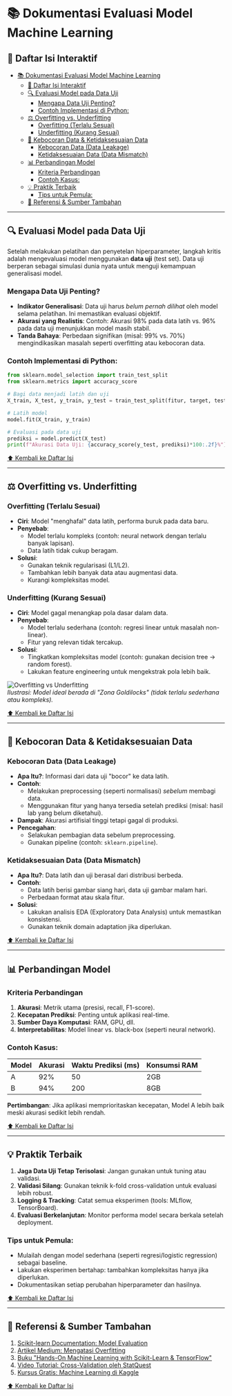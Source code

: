 
# 📚 Dokumentasi Evaluasi Model Machine Learning

## 📑 Daftar Isi Interaktif
- [📚 Dokumentasi Evaluasi Model Machine Learning](#-dokumentasi-evaluasi-model-machine-learning)
  - [📑 Daftar Isi Interaktif](#-daftar-isi-interaktif)
  - [🔍 Evaluasi Model pada Data Uji](#-evaluasi-model-pada-data-uji)
    - [Mengapa Data Uji Penting?](#mengapa-data-uji-penting)
    - [Contoh Implementasi di Python:](#contoh-implementasi-di-python)
  - [⚖️ Overfitting vs. Underfitting](#️-overfitting-vs-underfitting)
    - [Overfitting (Terlalu Sesuai)](#overfitting-terlalu-sesuai)
    - [Underfitting (Kurang Sesuai)](#underfitting-kurang-sesuai)
  - [🚫 Kebocoran Data \& Ketidaksesuaian Data](#-kebocoran-data--ketidaksesuaian-data)
    - [Kebocoran Data (Data Leakage)](#kebocoran-data-data-leakage)
    - [Ketidaksesuaian Data (Data Mismatch)](#ketidaksesuaian-data-data-mismatch)
  - [📊 Perbandingan Model](#-perbandingan-model)
    - [Kriteria Perbandingan](#kriteria-perbandingan)
    - [Contoh Kasus:](#contoh-kasus)
  - [💡 Praktik Terbaik](#-praktik-terbaik)
    - [Tips untuk Pemula:](#tips-untuk-pemula)
  - [🔗 Referensi \& Sumber Tambahan](#-referensi--sumber-tambahan)

---

## 🔍 Evaluasi Model pada Data Uji
Setelah melakukan pelatihan dan penyetelan hiperparameter, langkah kritis adalah mengevaluasi model menggunakan **data uji** (test set). Data uji berperan sebagai simulasi dunia nyata untuk menguji kemampuan generalisasi model. 

### Mengapa Data Uji Penting?
- **Indikator Generalisasi**: Data uji harus *belum pernah dilihat* oleh model selama pelatihan. Ini memastikan evaluasi objektif.  
- **Akurasi yang Realistis**: Contoh: Akurasi 98% pada data latih vs. 96% pada data uji menunjukkan model masih stabil.  
- **Tanda Bahaya**: Perbedaan signifikan (misal: 99% vs. 70%) mengindikasikan masalah seperti overfitting atau kebocoran data.

### Contoh Implementasi di Python:
```python
from sklearn.model_selection import train_test_split
from sklearn.metrics import accuracy_score

# Bagi data menjadi latih dan uji
X_train, X_test, y_train, y_test = train_test_split(fitur, target, test_size=0.2, random_state=42)

# Latih model
model.fit(X_train, y_train)

# Evaluasi pada data uji
prediksi = model.predict(X_test)
print(f"Akurasi Data Uji: {accuracy_score(y_test, prediksi)*100:.2f}%")
```

[⬆ Kembali ke Daftar Isi](#-daftar-isi-interaktif)

---

## ⚖️ Overfitting vs. Underfitting
### Overfitting (Terlalu Sesuai)
- **Ciri**: Model "menghafal" data latih, performa buruk pada data baru.  
- **Penyebab**:  
  - Model terlalu kompleks (contoh: neural network dengan terlalu banyak lapisan).  
  - Data latih tidak cukup beragam.  
- **Solusi**:  
  - Gunakan teknik regularisasi (L1/L2).  
  - Tambahkan lebih banyak data atau augmentasi data.  
  - Kurangi kompleksitas model.

### Underfitting (Kurang Sesuai)
- **Ciri**: Model gagal menangkap pola dasar dalam data.  
- **Penyebab**:  
  - Model terlalu sederhana (contoh: regresi linear untuk masalah non-linear).  
  - Fitur yang relevan tidak tercakup.  
- **Solusi**:  
  - Tingkatkan kompleksitas model (contoh: gunakan decision tree -> random forest).  
  - Lakukan feature engineering untuk mengekstrak pola lebih baik.

![Overfitting vs Underfitting](https://miro.medium.com/v2/resize:fit:1400/1*_7OPgojau8hkiPUiHoGK_w.png)  
*Ilustrasi: Model ideal berada di "Zona Goldilocks" (tidak terlalu sederhana atau kompleks).*

[⬆ Kembali ke Daftar Isi](#-daftar-isi-interaktif)

---

## 🚫 Kebocoran Data & Ketidaksesuaian Data
### Kebocoran Data (Data Leakage)
- **Apa Itu?**: Informasi dari data uji "bocor" ke data latih.  
- **Contoh**:  
  - Melakukan preprocessing (seperti normalisasi) *sebelum* membagi data.  
  - Menggunakan fitur yang hanya tersedia setelah prediksi (misal: hasil lab yang belum diketahui).  
- **Dampak**: Akurasi artifisial tinggi tetapi gagal di produksi.  
- **Pencegahan**:  
  - Selakukan pembagian data sebelum preprocessing.  
  - Gunakan pipeline (contoh: `sklearn.pipeline`).

### Ketidaksesuaian Data (Data Mismatch)
- **Apa Itu?**: Data latih dan uji berasal dari distribusi berbeda.  
- **Contoh**:  
  - Data latih berisi gambar siang hari, data uji gambar malam hari.  
  - Perbedaan format atau skala fitur.  
- **Solusi**:  
  - Lakukan analisis EDA (Exploratory Data Analysis) untuk memastikan konsistensi.  
  - Gunakan teknik domain adaptation jika diperlukan.

[⬆ Kembali ke Daftar Isi](#-daftar-isi-interaktif)

---

## 📊 Perbandingan Model
### Kriteria Perbandingan
1. **Akurasi**: Metrik utama (presisi, recall, F1-score).  
2. **Kecepatan Prediksi**: Penting untuk aplikasi real-time.  
3. **Sumber Daya Komputasi**: RAM, GPU, dll.  
4. **Interpretabilitas**: Model linear vs. black-box (seperti neural network).

### Contoh Kasus:
| Model | Akurasi | Waktu Prediksi (ms) | Konsumsi RAM |
|-------|---------|----------------------|-------------|
| A     | 92%     | 50                   | 2GB         |
| B     | 94%     | 200                  | 8GB         |

**Pertimbangan**: Jika aplikasi memprioritaskan kecepatan, Model A lebih baik meski akurasi sedikit lebih rendah.

[⬆ Kembali ke Daftar Isi](#-daftar-isi-interaktif)

---

## 💡 Praktik Terbaik
1. **Jaga Data Uji Tetap Terisolasi**: Jangan gunakan untuk tuning atau validasi.  
2. **Validasi Silang**: Gunakan teknik k-fold cross-validation untuk evaluasi lebih robust.  
3. **Logging & Tracking**: Catat semua eksperimen (tools: MLflow, TensorBoard).  
4. **Evaluasi Berkelanjutan**: Monitor performa model secara berkala setelah deployment.

### Tips untuk Pemula:
- Mulailah dengan model sederhana (seperti regresi/logistic regression) sebagai baseline.  
- Lakukan eksperimen bertahap: tambahkan kompleksitas hanya jika diperlukan.  
- Dokumentasikan setiap perubahan hiperparameter dan hasilnya.

[⬆ Kembali ke Daftar Isi](#-daftar-isi-interaktif)

---

## 🔗 Referensi & Sumber Tambahan
1. [Scikit-learn Documentation: Model Evaluation](https://scikit-learn.org/stable/modules/model_evaluation.html)  
2. [Artikel Medium: Mengatasi Overfitting](https://towardsdatascience.com/overfitting-vs-underfitting-a-complete-example-d05dd7e19765)  
3. [Buku "Hands-On Machine Learning with Scikit-Learn & TensorFlow"](https://www.oreilly.com/library/view/hands-on-machine-learning/9781492032632/)  
4. [Video Tutorial: Cross-Validation oleh StatQuest](https://youtu.be/fSytzGwwBVw)  
5. [Kursus Gratis: Machine Learning di Kaggle](https://www.kaggle.com/learn/machine-learning)  

[⬆ Kembali ke Daftar Isi](#-daftar-isi-interaktif)
